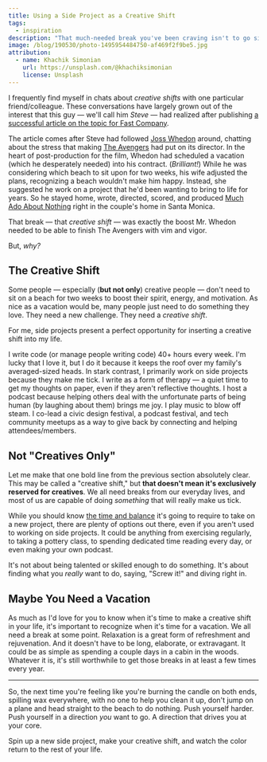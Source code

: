 ```yaml
---
title: Using a Side Project as a Creative Shift
tags:
  - inspiration
description: "That much-needed break you've been craving isn't to go sit on a beach. Is to attack and achieve something that makes you tick."
image: /blog/190530/photo-1495954484750-af469f2f9be5.jpg
attribution:
  - name: Khachik Simonian
    url: https://unsplash.com/@khachiksimonian
    license: Unsplash
---
```


I frequently find myself in chats about _creative shifts_ with one particular friend/colleague. These conversations have largely grown out of the interest that this guy — we'll call him _Steve_ — had realized after publishing [a successful article on the topic for Fast Company](https://www.fastcompany.com/1681608/why-you-need-a-creative-shift-instead-of-a-vacation-as-explained-by-joss-whedon).

The article comes after Steve had followed [Joss Whedon](https://www.imdb.com/name/nm0923736/) around, chatting about the stress that making [The Avengers](https://www.imdb.com/title/tt0848228) had put on its director. In the heart of post-production for the film, Whedon had scheduled a vacation (which he desperately needed) into his contract. (_Brilliant!_) While he was considering which beach to sit upon for two weeks, his wife adjusted the plans, recognizing a beach wouldn't make him happy. Instead, she suggested he work on a project that he'd been wanting to bring to life for years. So he stayed home, wrote, directed, scored, and produced [Much Ado About Nothing](https://www.imdb.com/title/tt2094064) right in the couple's home in Santa Monica.

That break — that _creative shift_ — was exactly the boost Mr. Whedon needed to be able to finish The Avengers with vim and vigor.

But, _why?_

## The Creative Shift

Some people — especially (**but not only**) creative people — don't need to sit on a beach for two weeks to boost their spirit, energy, and motivation. As nice as a vacation would be, many people just need to do something they love. They need a new challenge. They need a _creative shift_.

For me, side projects present a perfect opportunity for inserting a creative shift into my life.

I write code (or manage people writing code) 40+ hours every week. I'm lucky that I love it, but I do it because it keeps the roof over my family's averaged-sized heads. In stark contrast, I primarily work on side projects because they make me tick. I write as a form of therapy — a quiet time to get my thoughts on paper, even if they aren't reflective thoughts. I host a podcast because helping others deal with the unfortunate parts of being human (by laughing about them) brings me joy. I play music to blow off steam. I co-lead a civic design festival, a podcast festival, and tech community meetups as a way to give back by connecting and helping attendees/members.

## Not "Creatives Only"

Let me make that one bold line from the previous section absolutely clear. This may be called a "creative shift," but **that doesn't mean it's exclusively reserved for creatives**. We all need breaks from our everyday lives, and most of us are capable of doing _something_ that will really make us tick.

While you should know [the time and balance](/blog/time-balance-how-we-manage-our-most-valauble-asset) it's going to require to take on a new project, there are plenty of options out there, even if you aren't used to working on side projects. It could be anything from exercising regularly, to taking a pottery class, to spending dedicated time reading every day, or even making your own podcast.

It's not about being talented or skilled enough to do something. It's about finding what you _really_ want to do, saying, "Screw it!" and diving right in.

## Maybe You Need a Vacation

As much as I'd love for you to know when it's time to make a creative shift in your life, it's important to recognize when it's time for a vacation. We all need a break at some point. Relaxation is a great form of refreshment and rejuvenation. And it doesn't have to be long, elaborate, or extravagant. It could be as simple as spending a couple days in a cabin in the woods. Whatever it is, it's still worthwhile to get those breaks in at least a few times every year.

---

So, the next time you're feeling like you're burning the candle on both ends, spilling wax everywhere, with no one to help you clean it up, don't jump on a plane and head straight to the beach to do nothing. Push yourself harder. Push yourself in a direction _you_ want to go. A direction that drives you at your core.

Spin up a new side project, make your creative shift, and watch the color return to the rest of your life.
